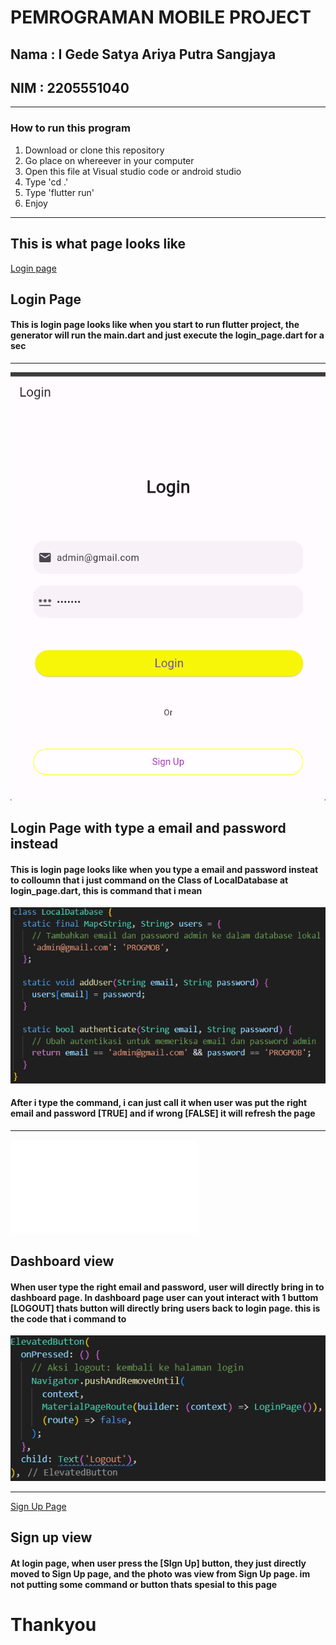 # PEMROGRAMAN MOBILE PROJECT
## Nama : I Gede Satya Ariya Putra Sangjaya
## NIM : 2205551040
__________________________________________________
### How to run this program
1. Download or clone this repository
2. Go place on whereever in your computer
3. Open this file at Visual studio code or android studio
4. Type 'cd .'
5. Type 'flutter run'
6. Enjoy
__________________________________________________
## This is what page looks like
[Login page](lib/login_page.dart)
## Login Page
#### This is login page looks like when you start to run flutter project, the generator will run the main.dart and just execute the login_page.dart for a sec
__________________________________________________
![Login with acces](lib/asset/image/view_login_access.png)
## Login Page with type a email and password instead
#### This is login page looks like when you type a email and password insteat to colloumn that i just command on the Class of LocalDatabase at login_page.dart, this is command that i mean
![Local Database](lib/asset/image/LocalDatabase.png)
#### After i type the command, i can just call it when user was put the right email and password [TRUE] and if wrong [FALSE] it will refresh the page

__________________________________________________
![Dashboard](lib/dashboard.dart)
## Dashboard view
#### When user type the right email and password, user will directly bring in to dashboard page. In dashboard page user can yout interact with 1 buttom [LOGOUT] thats button will directly bring users back to login page. this is the code that i command to
![Logout Button](lib/asset/image/LogoutButton.png)

__________________________________________________
[Sign Up Page](lib/signup_page.dart)
## Sign up view
#### At login page, when user press the [SIgn Up] button, they just directly moved to Sign Up page, and the photo was view from Sign Up page. im not putting some command or button thats spesial to this page

# Thankyou
